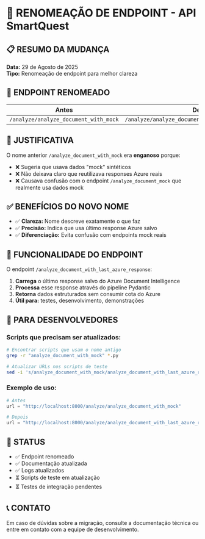 # 🔄 RENOMEAÇÃO DE ENDPOINT - API SmartQuest

## 📋 **RESUMO DA MUDANÇA**

**Data:** 29 de Agosto de 2025  
**Tipo:** Renomeação de endpoint para melhor clareza

## 🎯 **ENDPOINT RENOMEADO**

| Antes | Depois |
|-------|--------|
| `/analyze/analyze_document_with_mock` | `/analyze/analyze_document_with_last_azure_response` |

## 🤔 **JUSTIFICATIVA**

O nome anterior `/analyze_document_with_mock` era **enganoso** porque:

- ❌ Sugeria que usava dados "mock" sintéticos
- ❌ Não deixava claro que reutilizava responses Azure reais
- ❌ Causava confusão com o endpoint `/analyze_document_mock` que realmente usa dados mock

## ✅ **BENEFÍCIOS DO NOVO NOME**

- ✅ **Clareza:** Nome descreve exatamente o que faz
- ✅ **Precisão:** Indica que usa último response Azure salvo
- ✅ **Diferenciação:** Evita confusão com endpoints mock reais

## 📖 **FUNCIONALIDADE DO ENDPOINT**

O endpoint `/analyze_document_with_last_azure_response`:

1. **Carrega** o último response salvo do Azure Document Intelligence
2. **Processa** esse response através do pipeline Pydantic
3. **Retorna** dados estruturados sem consumir cota do Azure
4. **Útil para:** testes, desenvolvimento, demonstrações

## 🔧 **PARA DESENVOLVEDORES**

### Scripts que precisam ser atualizados:

```bash
# Encontrar scripts que usam o nome antigo
grep -r "analyze_document_with_mock" *.py

# Atualizar URLs nos scripts de teste
sed -i 's/analyze_document_with_mock/analyze_document_with_last_azure_response/g' test_*.py
```

### Exemplo de uso:

```python
# Antes
url = "http://localhost:8000/analyze/analyze_document_with_mock"

# Depois  
url = "http://localhost:8000/analyze/analyze_document_with_last_azure_response"
```

## 🚀 **STATUS**

- ✅ Endpoint renomeado
- ✅ Documentação atualizada
- ✅ Logs atualizados
- ⏳ Scripts de teste em atualização
- ⏳ Testes de integração pendentes

## 📞 **CONTATO**

Em caso de dúvidas sobre a migração, consulte a documentação técnica ou entre em contato com a equipe de desenvolvimento.
